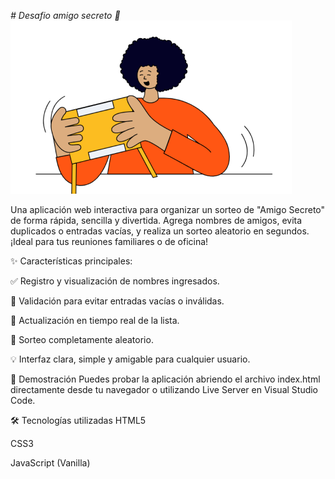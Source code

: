 <em> # Desafio amigo secreto 🎁 </em>
![image Alt](https://github.com/ericklagosj/desafio-amigo-secreto/blob/5769909754dc437d0de752ff948e54606e237a27/amigo-secreto%20-%20copia.png)

Una aplicación web interactiva para organizar un sorteo de "Amigo Secreto" de forma rápida, sencilla y divertida. Agrega nombres de amigos, evita duplicados o entradas vacías, y realiza un sorteo aleatorio en segundos. ¡Ideal para tus reuniones familiares o de oficina!

✨ Características principales:

✅ Registro y visualización de nombres ingresados.

🧹 Validación para evitar entradas vacías o inválidas.

🔁 Actualización en tiempo real de la lista.

🔮 Sorteo completamente aleatorio.

💡 Interfaz clara, simple y amigable para cualquier usuario.

🚀 Demostración
Puedes probar la aplicación abriendo el archivo index.html directamente desde tu navegador o utilizando Live Server en Visual Studio Code.

🛠️ Tecnologías utilizadas
HTML5

CSS3

JavaScript (Vanilla)
